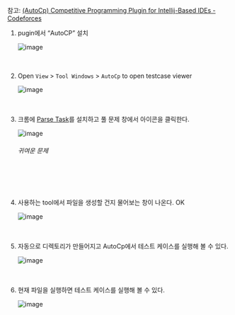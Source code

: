 


참고: [(AutoCp) Competitive Programming Plugin for Intellij-Based IDEs - Codeforces](https://codeforces.com/blog/entry/92686)

1. pugin에서 “AutoCP” 설치
    
    ![image](https://github.com/muyaaho/algorithm/assets/76798969/97f94828-8282-49e8-bd00-124cc0bc700a)
   <br><br><br>

2. Open `View` > `Tool Windows` > `AutoCp` to open testcase viewer
    
    ![image](https://github.com/muyaaho/algorithm/assets/76798969/944bcea0-5ffc-4d12-94dd-c8a93c65de82)
    <br><br><br>

3. 크롬에 [Parse Task](https://chromewebstore.google.com/detail/competitive-companion/cjnmckjndlpiamhfimnnjmnckgghkjbl)를 설치하고 풀 문제 창에서 아이콘을 클릭한다.
    
    ![image](https://github.com/muyaaho/algorithm/assets/76798969/67ce0598-eb92-48f2-ad77-4d70db7eaba5)
    ###### 귀여운 문제
    <br><br><br>

4. 사용하는 tool에서 파일을 생성할 건지 물어보는 창이 나온다. OK
    
    ![image](https://github.com/muyaaho/algorithm/assets/76798969/27bb4fb0-6650-42fd-8ac2-14b8bcdcee3e)
    <br><br><br>

5. 자동으로 디렉토리가 만들어지고 AutoCp에서 테스트 케이스를 실행해 볼 수 있다.
    
    ![image](https://github.com/muyaaho/algorithm/assets/76798969/20bb5a73-dab7-4e21-a3ac-ffc0af9c2dfe)
    <br><br><br>

6. 현재 파일을 실행하면 테스트 케이스를 실행해 볼 수 있다.
    
    ![image](https://github.com/muyaaho/algorithm/assets/76798969/c278a08e-2bf1-469d-b14e-1d771faeeb1b)
